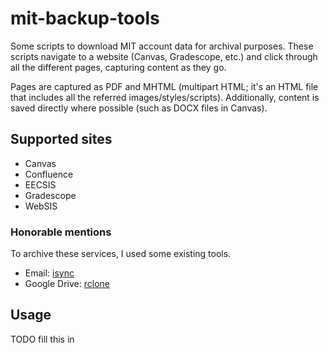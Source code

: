 # mit-backup-tools
Some scripts to download MIT account data for archival purposes. These scripts navigate to a website (Canvas, Gradescope, etc.) and click through all the different pages, capturing content as they go.

Pages are captured as PDF and MHTML (multipart HTML; it's an HTML file that includes all the referred images/styles/scripts). Additionally, content is saved directly where possible (such as DOCX files in Canvas).

## Supported sites
* Canvas
* Confluence
* EECSIS
* Gradescope
* WebSIS

### Honorable mentions
To archive these services, I used some existing tools.

* Email: [isync](https://wiki.archlinux.org/title/Isync)
* Google Drive: [rclone](https://rclone.org/)

## Usage
TODO fill this in